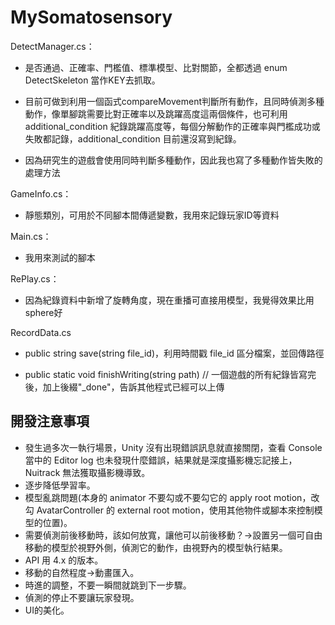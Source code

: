 # MySomatosensory

DetectManager.cs：
* 是否通過、正確率、門檻值、標準模型、比對關節，全都透過 enum DetectSkeleton 當作KEY去抓取。

* 目前可做到利用一個函式compareMovement判斷所有動作，且同時偵測多種動作，像單腳跳需要比對正確率以及跳躍高度這兩個條件，也可利用additional_condition 紀錄跳躍高度等，每個分解動作的正確率與門檻成功或失敗都記錄，additional_condition 目前還沒寫到紀錄。

* 因為研究生的遊戲會使用同時判斷多種動作，因此我也寫了多種動作皆失敗的處理方法

GameInfo.cs：

* 靜態類別，可用於不同腳本間傳遞變數，我用來記錄玩家ID等資料

Main.cs：

* 我用來測試的腳本

RePlay.cs：

* 因為紀錄資料中新增了旋轉角度，現在重播可直接用模型，我覺得效果比用sphere好

RecordData.cs
* public string save(string file_id)，利用時間戳 file_id 區分檔案，並回傳路徑


* public static void finishWriting(string path)
// 一個遊戲的所有紀錄皆寫完後，加上後綴"_done"，告訴其他程式已經可以上傳

## 開發注意事項

* 發生過多次一執行場景，Unity 沒有出現錯誤訊息就直接關閉，查看 Console 當中的 Editor log 也未發現什麼錯誤，結果就是深度攝影機忘記接上，Nuitrack 無法獲取攝影機導致。
* 逐步降低學習率。
* 模型亂跳問題(本身的 animator 不要勾或不要勾它的 apply root motion，改勾 AvatarController 的 external root motion，使用其他物件或腳本來控制模型的位置)。
* 需要偵測前後移動時，該如何放寬，讓他可以前後移動？→設置另一個可自由移動的模型於視野外側，偵測它的動作，由視野內的模型執行結果。
* API 用 4.x 的版本。
* 移動的自然程度→動畫匯入。
* 時進的調整，不要一瞬間就跳到下一步驟。
* 偵測的停止不要讓玩家發現。
* UI的美化。
